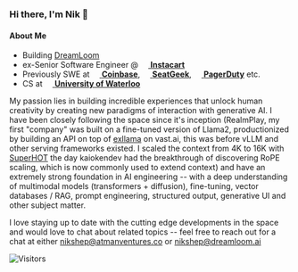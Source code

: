 
### Hi there, I'm Nik 👋

#### About Me
- Building [DreamLoom](https://dreamloom.ai)
- ex-Senior Software Engineer @ [<img src="https://www.instacart.com/assets/beetstrap/brand/2022/carrotlogo-1286c257354036d178c09e815906198eb7f012b8cdc4f6f8ec86d3e64d799a5b.png" width="14px" /> **Instacart**](https://instacart.com)
- Previously SWE at [<img src="https://startupstash.com/wp-content/uploads/2020/04/coinbase-logo.jpg" width="14px" /> **Coinbase**](https://coinbase.com), [<img src="https://seatgeek.com/images/sg-Spotlight.png" width="14px" /> **SeatGeek**](https://seatgeek.com), [<img src="https://avatars3.githubusercontent.com/u/766800?s=280&v=4" width="14px" /> **PagerDuty**](https://pagerduty.com) etc.
- CS at [<img src="https://upload.wikimedia.org/wikipedia/en/6/6e/University_of_Waterloo_seal.svg" width="14px" /> **University of Waterloo**](https://uwaterloo.ca)

My passion lies in building incredible experiences that unlock human creativity by creating new paradigms of interaction with generative AI. I have been closely following the space since it's inception (RealmPlay, my first "company" was built on a fine-tuned version of Llama2, productionized by building an API on top of [exllama](https://github.com/turboderp/exllama) on vast.ai, this was before vLLM and other serving frameworks existed. I scaled the context from 4K to 16K with [SuperHOT](https://kaiokendev.github.io/til) the day kaiokendev had the breakthrough of discovering RoPE scaling, which is now commonly used to extend context) and have an extremely strong foundation in AI engineering -- with a deep understanding of multimodal models (transformers + diffusion), fine-tuning, vector databases / RAG, prompt engineering, structured output, generative UI and other subject matter. 

I love staying up to date with the cutting edge developments in the space and would love to chat about related topics -- feel free to reach out for a chat at either nikshep@atmanventures.co or nikshep@dreamloom.ai

![Visitors](https://visitor-badge.laobi.icu/badge?page_id=nikshepsvn.nikshepsvn)
